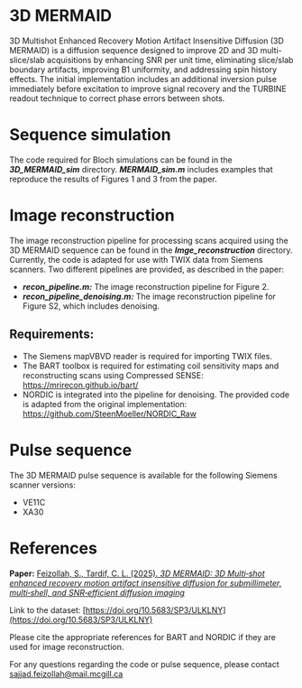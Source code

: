 # 3D MERMAID
3D Multishot Enhanced Recovery Motion Artifact Insensitive Diffusion (3D MERMAID) is a diffusion sequence designed to improve 2D and 3D multi-slice/slab acquisitions by enhancing SNR per unit time, eliminating slice/slab boundary artifacts, improving B1 uniformity, and addressing spin history effects. The initial implementation includes an additional inversion pulse immediately before excitation to improve signal recovery and the TURBINE readout technique to correct phase errors between shots.
# Sequence simulation
The code required for Bloch simulations can be found in the ***3D_MERMAID_sim*** directory.
***MERMAID_sim.m*** includes examples that reproduce the results of Figures 1 and 3 from the paper.
# Image reconstruction
The image reconstruction pipeline for processing scans acquired using the 3D MERMAID sequence can be found in the ***Imge_reconstruction*** directory. Currently, the code is adapted for use with TWIX data from Siemens scanners.
Two different pipelines are provided, as described in the paper:
* ***recon_pipeline.m:*** The image reconstruction pipeline for Figure 2.
* ***recon_pipeline_denoising.m:*** The image reconstruction pipeline for Figure S2, which includes denoising.
## Requirements:
* The Siemens mapVBVD reader is required for importing TWIX files.
* The BART toolbox is required for estimating coil sensitivity maps and reconstructing scans using Compressed SENSE:
https://mrirecon.github.io/bart/
* NORDIC is integrated into the pipeline for denoising. The provided code is adapted from the original implementation:
https://github.com/SteenMoeller/NORDIC_Raw
# Pulse sequence
The 3D MERMAID pulse sequence is available for the following Siemens scanner versions:
* VE11C
* XA30

# References
**Paper:** [Feizollah, S., Tardif, C. L. (2025). *3D MERMAID: 3D Multi‐shot enhanced recovery motion artifact insensitive diffusion for submillimeter, multi‐shell, and SNR‐efficient diffusion imaging*](https://doi.org/10.1002/mrm.30436)

Link to the dataset: [https://doi.org/10.5683/SP3/ULKLNY](https://doi.org/10.5683/SP3/ULKLNY)

Please cite the appropriate references for BART and NORDIC if they are used for image reconstruction.

For any questions regarding the code or pulse sequence, please contact sajjad.feizollah@mail.mcgill.ca
